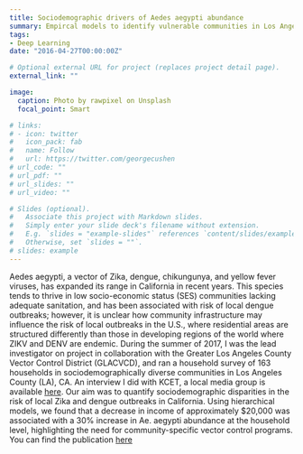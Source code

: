 ```yaml
---
title: Sociodemographic drivers of Aedes aegypti abundance
summary: Empircal models to identify vulnerable communities in Los Angeles, CA
tags:
- Deep Learning
date: "2016-04-27T00:00:00Z"

# Optional external URL for project (replaces project detail page).
external_link: ""

image:
  caption: Photo by rawpixel on Unsplash
  focal_point: Smart

# links:
# - icon: twitter
#   icon_pack: fab
#   name: Follow
#   url: https://twitter.com/georgecushen
# url_code: ""
# url_pdf: ""
# url_slides: ""
# url_video: ""

# Slides (optional).
#   Associate this project with Markdown slides.
#   Simply enter your slide deck's filename without extension.
#   E.g. `slides = "example-slides"` references `content/slides/example-slides.md`.
#   Otherwise, set `slides = ""`.
# slides: example
---
```


Aedes aegypti, a vector of Zika, dengue, chikungunya, and yellow fever viruses, has expanded its range in California in recent years. This species tends to thrive in low socio-economic status (SES) communities lacking adequate sanitation, and has been associated with risk of local dengue outbreaks; however, it is unclear how community infrastructure may influence the risk of local outbreaks in the U.S., where residential areas are structured differently than those in developing regions of the world where ZIKV and DENV are endemic. During the summer of 2017, I was the lead investigator on project in collaboration with the Greater Los Angeles County Vector Control District (GLACVCD), and ran a household survey of 163 households in sociodemographically diverse communities in Los Angeles County (LA), CA. An interview I did with KCET, a local media group is available [here](https://www.kcet.org/shows/socal-connected/episodes/the-assassin-bugs-and-mending-kids). Our aim was to quantify sociodemographic disparities in the risk of local Zika and dengue outbreaks in California. Using hierarchical models, we found that a decrease in income of approximately $20,000 was associated with a 30% increase in Ae. aegypti abundance at the household level, highlighting the need for community-specific vector control programs. You can find the publication [here](https://doi.org/10.1371/journal.pntd.0008408)
